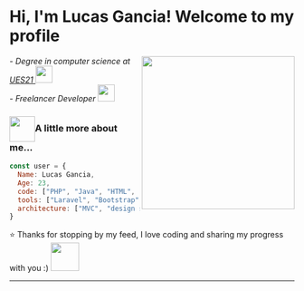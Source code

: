 <h1>Hi, I'm Lucas Gancia! Welcome to my profile</h1>

<p>
  <em>
    <img align='right' src="https://media.giphy.com/media/5eLDrEaRGHegx2FeF2/giphy.gif" width="270">
    - Degree in computer science at <a href="https://21.edu.ar/oferta-academica/licenciatura-en-informatica">UES21 </a><img src="https://media.giphy.com/media/dBrXAuiJQpBTgFhHFH/giphy.gif" width="30"></br>
    - Freelancer Developer <img src="https://media.giphy.com/media/RhMmGFlRGT1UtgGTaD/giphy.gif" width="30">
  </em>
</p>

### <img src="https://acortar.link/sgTAtE" height="45px" align="center">A little more about me...

``` javascript
const user = {
  Name: Lucas Gancia,
  Age: 23,
  code: ["PHP", "Java", "HTML", "CSS", "Python", JavaScript],
  tools: ["Laravel", "Bootstrap", "Tailwind", "Spring", "GitHub"],
  architecture: ["MVC", "design system pattern"]
}
```

⭐️ Thanks for stopping by my feed, I love coding and sharing my progress with you :) <img src="https://media.giphy.com/media/lodecc4WhreCyq1HKt/giphy.gif" width="50">

---
